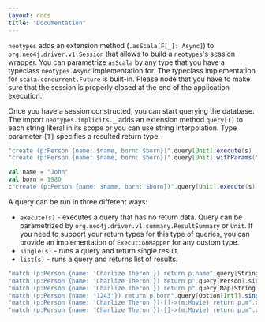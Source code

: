 ```yaml
---
layout: docs
title: "Documentation"
---
```


`neotypes` adds an extension method (`.asScala[F[_]: Async]`) to `org.neo4j.driver.v1.Session` that allows to build a `neotypes`'s session wrapper. You can
parametrize `asScala` by any type that you have a typeclass `neotypes.Async` implementation for. The typeclass implementation for `scala.concurrent.Future` is 
built-in. Please node that you have to make sure that the session is properly closed at the end of the application execution.

Once you have a session constructed, you can start querying the database. The import `neotypes.implicits._` adds an extension method `query[T]` to each
string literal in its scope or you can use string interpolation. Type parameter `[T]` specifies a resulted return type.
```scala
"create (p:Person {name: $name, born: $born})".query[Unit].execute(s)
"create (p:Person {name: $name, born: $born})".query[Unit].withParams(Map("name" -> "John", "born" -> 1980)).execute(s)

val name = "John"
val born = 1980
c"create (p:Person {name: $name, born: $born})".query[Unit].execute(s) // Query with string interpolation

```
A query can be run in three different ways:
* `execute(s)` - executes a query that has no return data. Query can be parametrized by `org.neo4j.driver.v1.summary.ResultSummary` or `Unit`. If you need to support your return types for this 
type of queries, you can provide an implementation of `ExecutionMapper` for any custom type.
* `single(s)` - runs a query and return single result.
* `list(s)` - runs a query and returns list of results. 

```scala
"match (p:Person {name: 'Charlize Theron'}) return p.name".query[String].single(s)
"match (p:Person {name: 'Charlize Theron'}) return p".query[Person].single(s)
"match (p:Person {name: 'Charlize Theron'}) return p".query[Map[String, Value]].single(s)
"match (p:Person {name: '1243'}) return p.born".query[Option[Int]].single(s)
"match (p:Person {name: 'Charlize Theron'})-[]->(m:Movie) return p,m".query[Person :: Movie :: HNil].list(s)
"match (p:Person {name: 'Charlize Theron'})-[]->(m:Movie) return p,m".query[(Person, Movie)].list(s)
```
